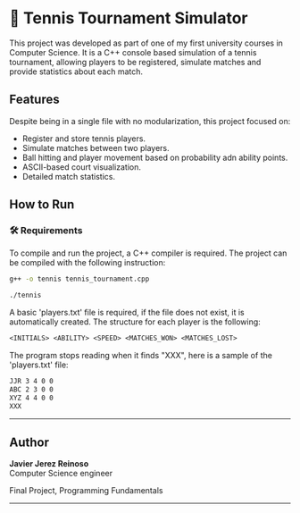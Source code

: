 # 🎾 Tennis Tournament Simulator

This project was developed as part of one of my first university courses in Computer Science. It is a C++ console based simulation of a tennis tournament, allowing players to be registered, simulate matches and provide statistics about each match.

## Features

Despite being in a single file with no modularization, this project focused on:

- Register and store tennis players.
- Simulate matches between two players.
- Ball hitting and player movement based on probability adn ability points.
- ASCII-based court visualization.
- Detailed match statistics.

## How to Run

### 🛠️ Requirements

To compile and run the project, a C++ compiler is required. The project can be compiled with the following instruction:

```bash
g++ -o tennis tennis_tournament.cpp

./tennis
```

A basic 'players.txt' file is required, if the file does not exist, it is automatically created.
The structure for each player is the following:

```txt
<INITIALS> <ABILITY> <SPEED> <MATCHES_WON> <MATCHES_LOST>
```

The program stops reading when it finds "XXX", here is a sample of the 'players.txt' file:

```txt
JJR 3 4 0 0
ABC 2 3 0 0
XYZ 4 4 0 0
XXX
```

---

## Author

**Javier Jerez Reinoso**  
Computer Science engineer

Final Project, Programming Fundamentals

---


